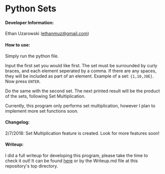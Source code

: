 # Python Sets

#### Developer Information:

Ethan Uzarowski (ethanmuz@gmail.com)

#### How to use:

Simply run the python file.

Input the first set you would like first. The set must be surrounded by curly braces, and each element seperated by a comma. If there are any spaces, they will be included as part of an element. Example of a set: ```{1,10,JOE}```. Now press ```ENTER```.

Do the same with the second set. The next printed result will be the product of the sets, following Set Multiplication.

Currently, this program only performs set multiplication, however I plan to implement more set functions soon.

#### Changelog:

2/7/2018: Set Multiplication feature is created. Look for more features soon!

#### Writeup:

I did a full writeup for developing this program, please take the time to check it out! It can be found [here](../master/Writeup.md) or by the Writeup.md file at this repository's top directory.
